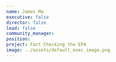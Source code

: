 ```yaml
---
name: James Ma
executive: false
director: false
lead: false
community_manager: 
position:  
project: Fact Checking the EPA
image: ../assets/default_exec_image.png
---
```

